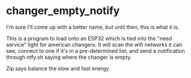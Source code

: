 # changer_empty_notify

I'm sure I'll come up with a better name, but until then, this is what it is.

This is a program to load onto an ESP32 which is tied into the "need service" light for american changers. It will scan the wifi networks it can see, connect to one if it's in a pre-determined list, and send a notification through ntfy.sh saying where the changer is empty.

Zip says balance the slow and fast energy
